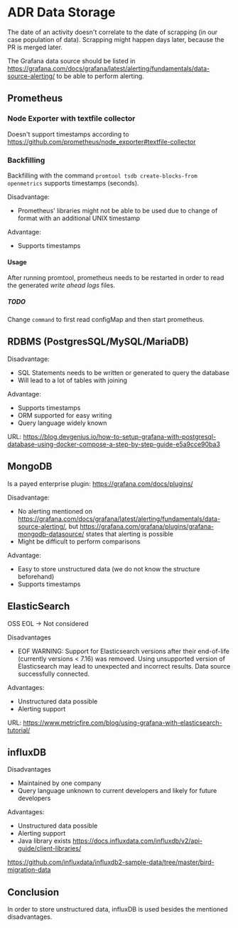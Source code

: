 # ADR Data Storage
The date of an activity doesn't correlate to the date of scrapping (in our case population of data). Scrapping might happen days later, because the PR is merged later.

The Grafana data source should be listed in https://grafana.com/docs/grafana/latest/alerting/fundamentals/data-source-alerting/ to be able to perform alerting.

## Prometheus
### Node Exporter with textfile collector
Doesn't support timestamps according to https://github.com/prometheus/node_exporter#textfile-collector

### Backfilling
Backfilling with the command `promtool tsdb create-blocks-from openmetrics` supports timestamps (seconds).

Disadvantage:
- Prometheus' libraries might not be able to be used due to change of format with an additional UNIX timestamp

Advantage:
- Supports timestamps

#### Usage
After running promtool, prometheus needs to be restarted in order to read the generated _write ahead logs_ files.

##### TODO
Change `command` to first read configMap and then start prometheus.

## RDBMS (PostgresSQL/MySQL/MariaDB)

Disadvantage:
- SQL Statements needs to be written or generated to query the database
- Will lead to a lot of tables with joining

Advantage:
- Supports timestamps
- ORM supported for easy writing
- Query language widely known 

URL: https://blog.devgenius.io/how-to-setup-grafana-with-postgresql-database-using-docker-compose-a-step-by-step-guide-e5a9cce90ba3

## MongoDB
Is a payed enterprise plugin: https://grafana.com/docs/plugins/

Disadvantage:
- No alerting mentioned on https://grafana.com/docs/grafana/latest/alerting/fundamentals/data-source-alerting/, but https://grafana.com/grafana/plugins/grafana-mongodb-datasource/ states that alerting is possible
- Might be difficult to perform comparisons

Advantage:
- Easy to store unstructured data (we do not know the structure beforehand)
- Supports timestamps

## ElasticSearch
OSS EOL -> Not considered

Disadvantages
- EOF WARNING: Support for Elasticsearch versions after their end-of-life (currently versions < 7.16) was removed. Using unsupported version of Elasticsearch may lead to unexpected and incorrect results. Data source successfully connected.

Advantages:
- Unstructured data possible
- Alerting support

URL: https://www.metricfire.com/blog/using-grafana-with-elasticsearch-tutorial/

## influxDB

Disadvantages
- Maintained by one company
- Query language unknown to current developers and likely for future developers

Advantages:
- Unstructured data possible
- Alerting support
- Java library exists https://docs.influxdata.com/influxdb/v2/api-guide/client-libraries/

https://github.com/influxdata/influxdb2-sample-data/tree/master/bird-migration-data

## Conclusion
In order to store unstructured data, influxDB is used besides the mentioned disadvantages.